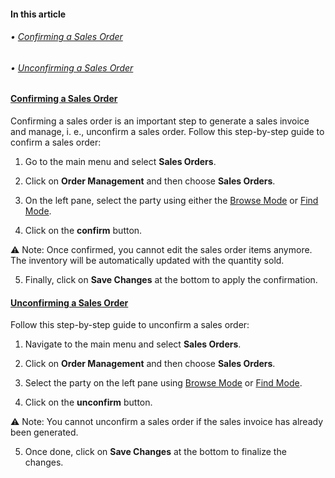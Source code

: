 #### In this article

 ###### • [Confirming a Sales Order](Confirming%20a%20Sales%20Order.md)
###### • [Unconfirming a Sales Order](Unconfirming%20a%20Sales%20Order.md)

#### [Confirming a Sales Order](Confirming%20a%20Sales%20Order.md)

Confirming a sales order is an important step to generate a sales invoice and manage, i. e., unconfirm a sales order. Follow this step-by-step guide to confirm a sales order:

1. Go to the main menu and select **Sales Orders**.

2. Click on **Order Management** and then choose **Sales Orders**. 

3. On the left pane, select the party using either the [Browse Mode](Browse%20Mode.md) or [Find Mode](Find%20Mode.md). 

4. Click on the **confirm** button.

⚠️ Note: Once confirmed, you cannot edit the sales order items  anymore. The inventory will be automatically updated with the quantity sold. 

5. Finally, click on **Save Changes** at the bottom to apply the confirmation.
#### [Unconfirming a Sales Order](Unconfirming%20a%20Sales%20Order.md)

Follow this step-by-step guide to unconfirm a sales order:

1. Navigate to the main menu and select **Sales Orders**.

2. Click on **Order Management** and then choose **Sales Orders**. 

3. Select the party on the left pane using [Browse Mode](Browse%20Mode.md) or [Find Mode](Find%20Mode.md). 

4. Click on the **unconfirm** button.

⚠️ Note: You cannot unconfirm a sales order if the sales invoice has already been generated.

5. Once done, click on **Save Changes** at the bottom to finalize the changes. 